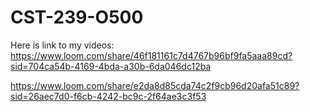 # CST-239-O500
Here is  link to my videos:
https://www.loom.com/share/46f181161c7d4767b96bf9fa5aaa89cd?sid=704ca54b-4169-4bda-a30b-6da046dc12ba

https://www.loom.com/share/e2da8d85cda74c2f9cb96d20afa51c89?sid=26aec7d0-f6cb-4242-bc9c-2f64ae3c3f53
